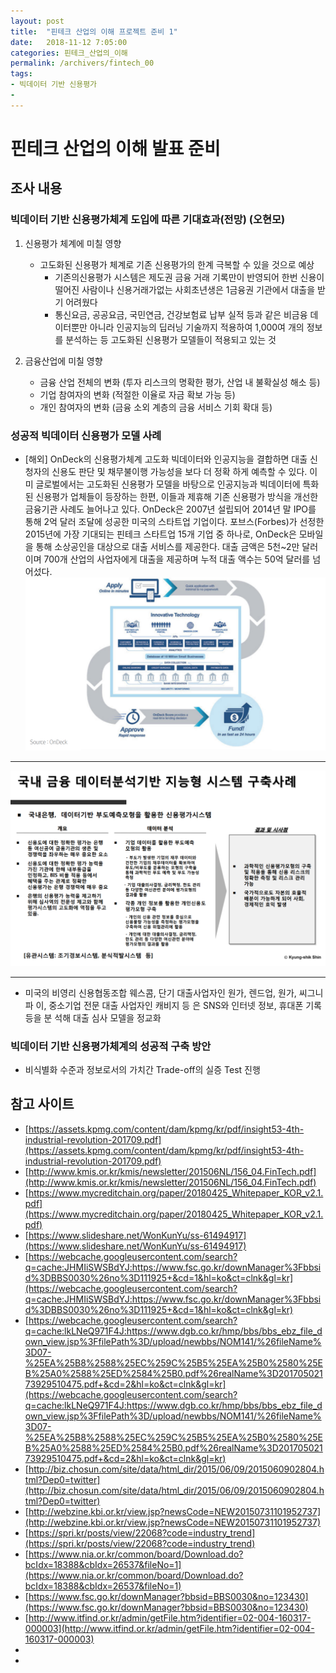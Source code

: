```yaml
---
layout: post
title:  "핀테크 산업의 이해 프로젝트 준비 1"
date:   2018-11-12 7:05:00
categories: 핀테크_산업의_이해
permalink: /archivers/fintech_00
tags:
- 빅데이터 기반 신용평가
-
---
```


# 핀테크 산업의 이해 발표 준비

## 조사 내용


### 빅데이터 기반 신용평가체계 도입에 따른 기대효과(전망) (오현모)
1. 신용평가 체계에 미칠 영향

    * 고도화된 신용평가 체계로 기존 신용평가의 한계 극복할 수 있을 것으로 예상
      + 기존의신용평가 시스템은 제도권 금융 거래 기록만이 반영되어 한번 신용이 떨어진 사람이나 신용거래가없는 사회초년생은 1금융권 기관에서 대출을 받기 어려웠다
      + 통신요금, 공공요금, 국민연금, 건강보험료 납부 실적 등과 같은 비금융 데이터뿐만 아니라 인공지능의 딥러닝 기술까지 적용하여 1,000여 개의 정보를 분석하는 등 고도화된 신용평가 모델들이 적용되고 있는 것
      
1. 금융산업에 미칠 영향
    
    * 금융 산업 전체의 변화 (투자 리스크의 명확한 평가, 산업 내 불확실성 해소 등) 
    * 기업 참여자의 변화 (적절한 이율로 자금 확보 가능 등)
    * 개인 참여자의 변화 (금융 소외 계층의 금융 서비스 기회 확대 등)

### 성공적 빅데이터 신용평가 모델 사례

* [해외] OnDeck의 신용평가체계 고도화
빅데이터와 인공지능을 결합하면 대출 신청자의 신용도 판단 및 채무불이행 가능성을 보다 더 정확
하게 예측할 수 있다. 이미 글로벌에서는 고도화된 신용평가 모델을 바탕으로 인공지능과 빅데이터에
특화된 신용평가 업체들이 등장하는 한편, 이들과 제휴해 기존 신용평가 방식을 개선한 금융기관
사례도 늘어나고 있다.
OnDeck은 2007년 설립되어 2014년 말 IPO를 통해 2억 달러 조달에 성공한 미국의 스타트업
기업이다. 포브스(Forbes)가 선정한 2015년에 가장 기대되는 핀테크 스타트업 15개 기업 중 하나로,
OnDeck은 모바일을 통해 소상공인을 대상으로 대출 서비스를 제공한다. 대출 금액은 5천~2만
달러이며 700개 산업의 사업자에게 대출을 제공하며 누적 대출 액수는 50억 달러를 넘어섰다.
![fintech1](https://raw.githubusercontent.com/Hyunmo-OH/Hyunmo-OH.github.io/master/media/fintech%201.png)

---------------------------------------------------
![fintech2](https://raw.githubusercontent.com/Hyunmo-OH/Hyunmo-OH.github.io/master/media/fintech%202.png)

------------------------------------------------
* 미국의 비영리 신용협동조합 웨스콤, 단기
대출사업자인 원가, 렌드업, 원가, 씨그니파
이, 중소기업 전문 대출 사업자인 캐비지 등
은 SNS와 인터넷 정보, 휴대폰 기록 등을 분
석해 대출 심사 모델을 정교화

### 빅데이터 기반 신용평가체계의 성공적 구축 방안

* 비식별화 수준과 정보로서의 가치간 Trade-off의 실증 Test 진행

## 참고 사이트

- [https://assets.kpmg.com/content/dam/kpmg/kr/pdf/insight53-4th-industrial-revolution-201709.pdf](https://assets.kpmg.com/content/dam/kpmg/kr/pdf/insight53-4th-industrial-revolution-201709.pdf)
- [http://www.kmis.or.kr/kmis/newsletter/201506NL/156_04.FinTech.pdf](http://www.kmis.or.kr/kmis/newsletter/201506NL/156_04.FinTech.pdf)
- [https://www.mycreditchain.org/paper/20180425_Whitepaper_KOR_v2.1.pdf](https://www.mycreditchain.org/paper/20180425_Whitepaper_KOR_v2.1.pdf)
- [https://www.slideshare.net/WonKunYu/ss-61494917](https://www.slideshare.net/WonKunYu/ss-61494917)
- [https://webcache.googleusercontent.com/search?q=cache:JHMIiSWSBdYJ:https://www.fsc.go.kr/downManager%3Fbbsid%3DBBS0030%26no%3D111925+&cd=1&hl=ko&ct=clnk&gl=kr](https://webcache.googleusercontent.com/search?q=cache:JHMIiSWSBdYJ:https://www.fsc.go.kr/downManager%3Fbbsid%3DBBS0030%26no%3D111925+&cd=1&hl=ko&ct=clnk&gl=kr)
- [https://webcache.googleusercontent.com/search?q=cache:lkLNeQ971F4J:https://www.dgb.co.kr/hmp/bbs/bbs_ebz_file_down_view.jsp%3FfilePath%3D/upload/newbbs/NOM141/%26fileName%3D07-%25EA%25B8%2588%25EC%259C%25B5%25EA%25B0%2580%25EB%25A0%2588%25ED%2584%25B0.pdf%26realName%3D20170502173929510475.pdf+&cd=2&hl=ko&ct=clnk&gl=kr](https://webcache.googleusercontent.com/search?q=cache:lkLNeQ971F4J:https://www.dgb.co.kr/hmp/bbs/bbs_ebz_file_down_view.jsp%3FfilePath%3D/upload/newbbs/NOM141/%26fileName%3D07-%25EA%25B8%2588%25EC%259C%25B5%25EA%25B0%2580%25EB%25A0%2588%25ED%2584%25B0.pdf%26realName%3D20170502173929510475.pdf+&cd=2&hl=ko&ct=clnk&gl=kr)
- [http://biz.chosun.com/site/data/html_dir/2015/06/09/2015060902804.html?Dep0=twitter](http://biz.chosun.com/site/data/html_dir/2015/06/09/2015060902804.html?Dep0=twitter)
- [http://webzine.kbi.or.kr/view.jsp?newsCode=NEW20150731101952737](http://webzine.kbi.or.kr/view.jsp?newsCode=NEW20150731101952737)
- [https://spri.kr/posts/view/22068?code=industry_trend](https://spri.kr/posts/view/22068?code=industry_trend)
- [https://www.nia.or.kr/common/board/Download.do?bcIdx=18388&cbIdx=26537&fileNo=1](https://www.nia.or.kr/common/board/Download.do?bcIdx=18388&cbIdx=26537&fileNo=1)
- [https://www.fsc.go.kr/downManager?bbsid=BBS0030&no=123430](https://www.fsc.go.kr/downManager?bbsid=BBS0030&no=123430)
- [http://www.itfind.or.kr/admin/getFile.htm?identifier=02-004-160317-000003](http://www.itfind.or.kr/admin/getFile.htm?identifier=02-004-160317-000003)
- <a herf= "">  </a>
- <a herf= "">  </a>

